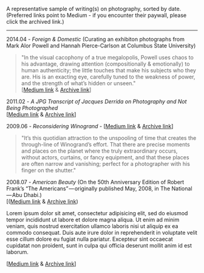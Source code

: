A representative sample of writing(s) on photography, sorted by date. (Preferred links point to Medium - if you encounter their paywall, please click the archived link.)

---

2014.04 - *Foreign & Domestic* (Curating an exhibiton photographs from Mark Alor Powell and Hannah Pierce-Carlson at Columbus State University)  
> "In the visual cacophony of a true megalopolis, Powell uses chaos to his advantage, drawing attention (compositionally & emotionally) to human authenticity; the little touches that make his subjects who they are. His is an exacting eye, carefully tuned to the weakness of power, and the strength of what’s hidden or unseen."  
[[Medium link](https://medium.com/@whileseated/foreign-domestic-photographs-from-mark-alor-powell-and-hannah-pierce-carlson-76bf28cb2f8f) & [Archive link](2014_Foreign-Domestic.md)]  

2011.02 - *A JPG Transcript of Jacques Derrida on Photography and Not Being Photographed*  
[[Medium link](https://medium.com/@whileseated/a-jpg-transcript-of-jacques-derrida-on-photography-and-not-being-photographed-64f22bbac06c) & [Archive link](2011_A-JPG-Transcript-of-Jacques-Derrida-on-Photography-and-Not-Being-Photographed.md)]  

2009.06 - *Reconsidering Winogrand* - [[Medium link](https://medium.com/@whileseated/reconsidering-winogrand-5b4b22f977a2) & [Archive link](2009_Reconsidering-Winogrand.md)]  
> "It’s this quotidian attraction to the unspooling of time that creates the through-line of Winogrand’s effort. That there are precise moments and places on the planet where the truly extraordinary occurs, without actors, curtains, or fancy equipment, and that these places are often narrow and vanishing; perfect for a photographer with his finger on the shutter."  


2008.07 - *American Beauty* (On the 50th Anniversary Edition of Robert Frank’s “The Americans” — originally published May, 2008, in The National — Abu Dhabi.)  
[([Medium link](https://medium.com/@whileseated/american-beauty-23a49eb042cb) & [Archive link](2008_American-Beauty.md))  

Lorem ipsum dolor sit amet, consectetur adipisicing elit, sed do eiusmod tempor incididunt ut labore et dolore magna aliqua. Ut enim ad minim veniam, quis nostrud exercitation ullamco laboris nisi ut aliquip ex ea commodo consequat. Duis aute irure dolor in reprehenderit in voluptate velit esse cillum dolore eu fugiat nulla pariatur. Excepteur sint occaecat cupidatat non proident, sunt in culpa qui officia deserunt mollit anim id est laborum.

[[Medium link](https://medium.com/@whileseated/) & [Archive link](ZZZ.md)]  

